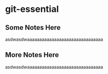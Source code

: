 # git-essential

## Some Notes Here
asdwasdwaaaaaaaaaaaaaaaaaaaaaaaaaaaaaaa

## More Notes Here
asdwasdwaaaaaaaaaaaaaaaaaaaaaaaaaaaaaaa

